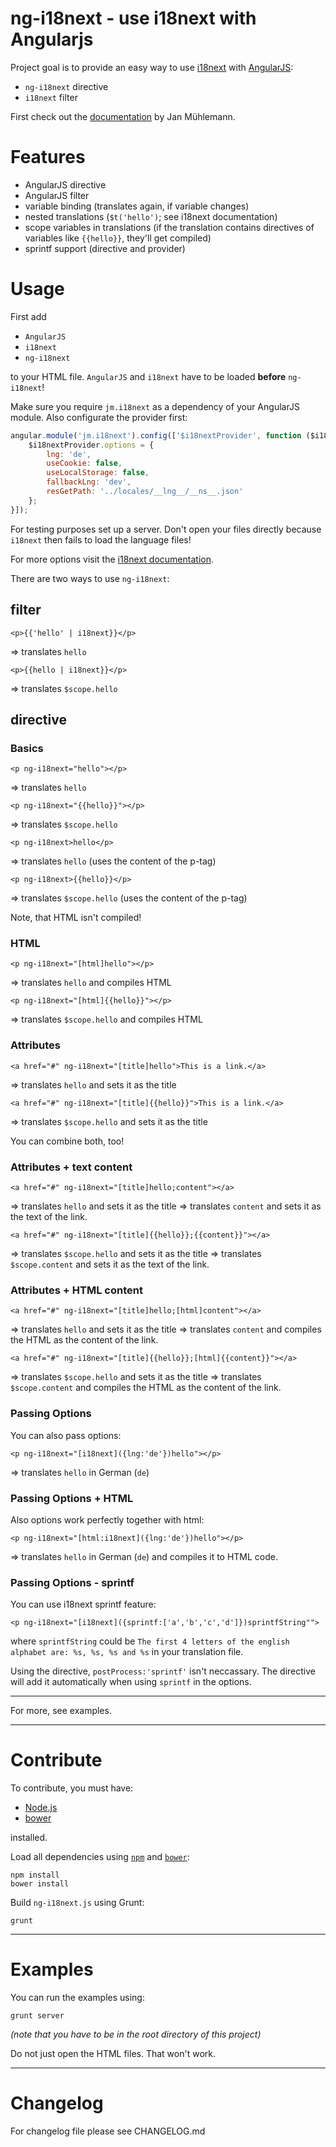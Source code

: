 # ng-i18next - use i18next with Angularjs #

Project goal is to provide an easy way to use [i18next](http://i18next.com/) with [AngularJS](http://angularjs.org/):

- `ng-i18next` directive
- `i18next` filter

First check out the [documentation](http://i18next.com) by Jan Mühlemann.

# Features #
- AngularJS directive
- AngularJS filter
- variable binding (translates again, if variable changes)
- nested translations (`$t('hello')`; see i18next documentation)
- scope variables in translations (if the translation contains directives of variables like `{{hello}}`, they'll get compiled)
- sprintf support (directive and provider)

# Usage #
First add

- `AngularJS`
- `i18next`
- `ng-i18next`

to your HTML file. `AngularJS` and `i18next` have to be loaded **before** `ng-i18next`!

Make sure you require `jm.i18next` as a dependency of your AngularJS module. Also configurate the provider first:

```js
angular.module('jm.i18next').config(['$i18nextProvider', function ($i18nextProvider) {
	$i18nextProvider.options = {
		lng: 'de',
		useCookie: false,
		useLocalStorage: false,
		fallbackLng: 'dev',
		resGetPath: '../locales/__lng__/__ns__.json'
	};
}]);
```

For testing purposes set up a server. Don't open your files directly because `i18next` then fails to load the language files!

For more options visit the [i18next documentation](http://i18next.com/pages/doc_init.html).

There are two ways to use `ng-i18next`:

## filter ##
	<p>{{'hello' | i18next}}</p>
=> translates `hello`

	<p>{{hello | i18next}}</p>
=> translates `$scope.hello`

## directive ##

### Basics ###

	<p ng-i18next="hello"></p>
=> translates `hello`

	<p ng-i18next="{{hello}}"></p>
=> translates `$scope.hello`

	<p ng-i18next>hello</p>
=> translates `hello` (uses the content of the p-tag)

	<p ng-i18next>{{hello}}</p>
=> translates `$scope.hello` (uses the content of the p-tag)

Note, that HTML isn't compiled!

### HTML ###

	<p ng-i18next="[html]hello"></p>
=> translates `hello` and compiles HTML

	<p ng-i18next="[html]{{hello}}"></p>
=> translates `$scope.hello` and compiles HTML

### Attributes ###

	<a href="#" ng-i18next="[title]hello">This is a link.</a>
=> translates `hello` and sets it as the title

	<a href="#" ng-i18next="[title]{{hello}}">This is a link.</a>
=> translates `$scope.hello` and sets it as the title

You can combine both, too!

### Attributes + text content ###

	<a href="#" ng-i18next="[title]hello;content"></a>
=> translates `hello` and sets it as the title
=> translates `content` and sets it as the text of the link.

	<a href="#" ng-i18next="[title]{{hello}};{{content}}"></a>
=> translates `$scope.hello` and sets it as the title
=> translates `$scope.content` and sets it as the text of the link.

### Attributes + HTML content ###

	<a href="#" ng-i18next="[title]hello;[html]content"></a>
=> translates `hello` and sets it as the title
=> translates `content` and compiles the HTML as the content of the link.

	<a href="#" ng-i18next="[title]{{hello}};[html]{{content}}"></a>
=> translates `$scope.hello` and sets it as the title
=> translates `$scope.content` and compiles the HTML as the content of the link.

### Passing Options ###
You can also pass options:

	<p ng-i18next="[i18next]({lng:'de'})hello"></p>
=> translates `hello` in German (`de`)

### Passing Options + HTML ###
Also options work perfectly together with html:

	<p ng-i18next="[html:i18next]({lng:'de'})hello"></p>
=> translates `hello` in German (`de`) and compiles it to HTML code.

### Passing Options - sprintf
You can use i18next sprintf feature:

	<p ng-i18next="[i18next]({sprintf:['a','b','c','d']})sprintfString"">

where `sprintfString` could be `The first 4 letters of the english alphabet are: %s, %s, %s and %s` in your translation file.

Using the directive, `postProcess:'sprintf'` isn't neccassary. The directive will add it automatically when using `sprintf` in the options.

---------

For more, see examples.

---------

# Contribute #

To contribute, you must have:

- [Node.js](http://nodejs.org/)
- [bower](http://bower.io/)

installed.

Load all dependencies using [`npm`](https://npmjs.org/) and [`bower`](http://bower.io/):

	npm install
	bower install

Build `ng-i18next.js` using Grunt:

	grunt

---------

# Examples #

You can run the examples using:

	grunt server

_(note that you have to be in the root directory of this project)_

Do not just open the HTML files. That won't work.

---------

# Changelog #

For changelog file please see CHANGELOG.md
